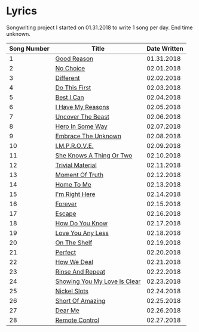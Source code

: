# Lyrics
Songwriting project I started on 01.31.2018 to write 1 song per day. End time unknown.

| Song Number | Title | Date Written |
|---|---|---|
| 1 |[Good Reason](https://github.com/thisislink/Lyrics/blob/master/Songs/GoodReason.txt)| 01.31.2018
| 2 |[No Choice](https://github.com/thisislink/Lyrics/blob/master/Songs/NoChoice.txt)| 02.01.2018
| 3 |[Different](https://github.com/thisislink/Lyrics/blob/master/Songs/Different.txt)| 02.02.2018
| 4 |[Do This First](https://github.com/thisislink/Lyrics/blob/master/Songs/DoThisFirst.txt)| 02.03.2018
| 5 |[Best I Can](https://github.com/thisislink/Lyrics/blob/master/Songs/BestICan.txt)| 02.04.2018
| 6 |[I Have My Reasons](https://github.com/thisislink/Lyrics/blob/master/Songs/IHaveMyReasons.txt)| 02.05.2018
| 7 |[Uncover The Beast](https://github.com/thisislink/Lyrics/blob/master/Songs/UncoverTheBeast.txt)| 02.06.2018
| 8 |[Hero In Some Way](https://github.com/thisislink/Lyrics/blob/master/Songs/HeroInSomeWay.txt)| 02.07.2018
| 9 |[Embrace The Unknown](https://github.com/thisislink/Lyrics/blob/master/Songs/EmbraceTheUnknown.txt)| 02.08.2018
| 10|[I.M.P.R.O.V.E.](https://github.com/thisislink/Lyrics/blob/master/Songs/I.M.P.R.O.V.E..txt)| 02.09.2018
| 11|[She Knows A Thing Or Two](https://github.com/thisislink/Lyrics/blob/master/Songs/SheKnowsAThingOrTwo.txt)| 02.10.2018
| 12|[Trivial Material](https://github.com/thisislink/Lyrics/blob/master/Songs/TrivialMaterial.txt)| 02.11.2018
| 13|[Moment Of Truth](https://github.com/thisislink/Lyrics/blob/master/Songs/MomentOfTruth.txt)| 02.12.2018
| 14|[Home To Me](https://github.com/thisislink/Lyrics/blob/master/Songs/HomeToMe.txt)| 02.13.2018
| 15|[I'm Right Here](https://github.com/thisislink/Lyrics/blob/master/Songs/ImRightHere.txt)| 02.14.2018
| 16|[Forever](https://github.com/thisislink/Lyrics/blob/master/Songs/Forever.txt)| 02.15.2018
| 17|[Escape](https://github.com/thisislink/Lyrics/blob/master/Songs/Escape.txt)| 02.16.2018
| 18|[How Do You Know](https://github.com/thisislink/Lyrics/blob/master/Songs/HowDoYouKnow.txt)| 02.17.2018
| 19|[Love You Any Less](https://github.com/thisislink/Lyrics/blob/master/Songs/LoveYouAnyLess.txt)| 02.18.2018
| 20|[On The Shelf](https://github.com/thisislink/Lyrics/blob/master/Songs/OnTheShelf.txt)| 02.19.2018
| 21|[Perfect](https://github.com/thisislink/Lyrics/blob/master/Songs/Perfect.txt)| 02.20.2018
| 22|[How We Deal](https://github.com/thisislink/Lyrics/blob/master/Songs/HowWeDeal.txt)| 02.21.2018
| 23|[Rinse And Repeat](https://github.com/thisislink/Lyrics/blob/master/Songs/RinseAndRepeat.txt)| 02.22.2018
| 24|[Showing You My Love Is Clear](https://github.com/thisislink/Lyrics/blob/master/Songs/ShowingYouMyLoveIsClear.txt)| 02.23.2018
| 25|[Nickel Slots](https://github.com/thisislink/Lyrics/blob/master/Songs/NickelSlots.txt)| 02.24.2018
| 26|[Short Of Amazing](https://github.com/thisislink/Lyrics/blob/master/Songs/ShortOfAmazing.txt)| 02.25.2018
| 27|[Dear Me](https://github.com/thisislink/Lyrics/blob/master/Songs/DearMe.txt)| 02.26.2018
| 28|[Remote Control](https://github.com/thisislink/Lyrics/blob/master/Songs/RemoteControl.txt)| 02.27.2018

